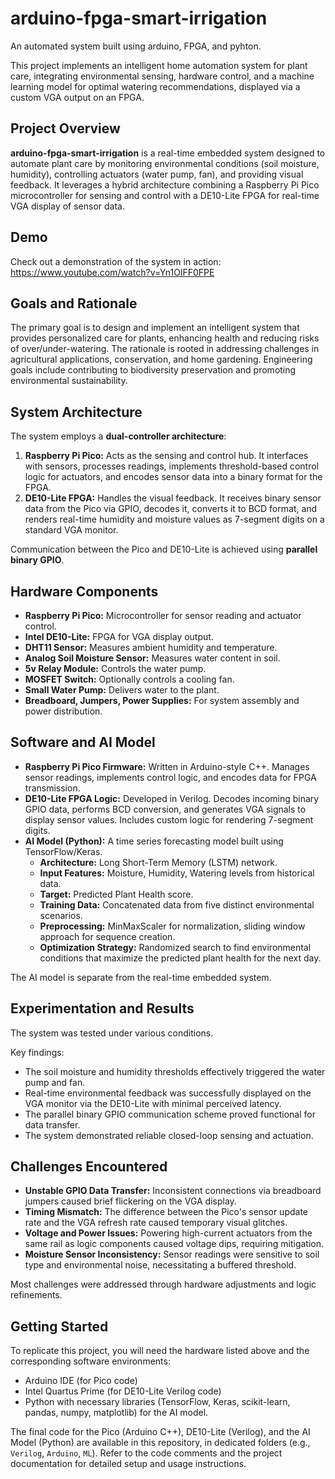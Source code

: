 # arduino-fpga-smart-irrigation
An automated system built using arduino, FPGA, and pyhton.

This project implements an intelligent home automation system for plant care, integrating environmental sensing, hardware control, and a machine learning model for optimal watering recommendations, displayed via a custom VGA output on an FPGA.

## Project Overview

**arduino-fpga-smart-irrigation** is a real-time embedded system designed to automate plant care by monitoring environmental conditions (soil moisture, humidity), controlling actuators (water pump, fan), and providing visual feedback. It leverages a hybrid architecture combining a Raspberry Pi Pico microcontroller for sensing and control with a DE10-Lite FPGA for real-time VGA display of sensor data.

## Demo

Check out a demonstration of the system in action:
https://www.youtube.com/watch?v=Yn1OlFF0FPE

## Goals and Rationale

The primary goal is to design and implement an intelligent system that provides personalized care for plants, enhancing health and reducing risks of over/under-watering. The rationale is rooted in addressing challenges in agricultural applications, conservation, and home gardening. Engineering goals include contributing to biodiversity preservation and promoting environmental sustainability.

## System Architecture

The system employs a **dual-controller architecture**:

1.  **Raspberry Pi Pico:** Acts as the sensing and control hub. It interfaces with sensors, processes readings, implements threshold-based control logic for actuators, and encodes sensor data into a binary format for the FPGA.
2.  **DE10-Lite FPGA:** Handles the visual feedback. It receives binary sensor data from the Pico via GPIO, decodes it, converts it to BCD format, and renders real-time humidity and moisture values as 7-segment digits on a standard VGA monitor.

Communication between the Pico and DE10-Lite is achieved using **parallel binary GPIO**.

## Hardware Components

*   **Raspberry Pi Pico:** Microcontroller for sensor reading and actuator control.
*   **Intel DE10-Lite:** FPGA for VGA display output.
*   **DHT11 Sensor:** Measures ambient humidity and temperature.
*   **Analog Soil Moisture Sensor:** Measures water content in soil.
*   **5v Relay Module:** Controls the water pump.
*   **MOSFET Switch:** Optionally controls a cooling fan.
*   **Small Water Pump:** Delivers water to the plant.
*   **Breadboard, Jumpers, Power Supplies:** For system assembly and power distribution.

## Software and AI Model

*   **Raspberry Pi Pico Firmware:** Written in Arduino-style C++. Manages sensor readings, implements control logic, and encodes data for FPGA transmission.
*   **DE10-Lite FPGA Logic:** Developed in Verilog. Decodes incoming binary GPIO data, performs BCD conversion, and generates VGA signals to display sensor values. Includes custom logic for rendering 7-segment digits.
*   **AI Model (Python):** A time series forecasting model built using TensorFlow/Keras.
    *   **Architecture:** Long Short-Term Memory (LSTM) network.
    *   **Input Features:** Moisture, Humidity, Watering levels from historical data.
    *   **Target:** Predicted Plant Health score.
    *   **Training Data:** Concatenated data from five distinct environmental scenarios.
    *   **Preprocessing:** MinMaxScaler for normalization, sliding window approach for sequence creation.
    *   **Optimization Strategy:** Randomized search to find environmental conditions that maximize the predicted plant health for the next day.

The AI model is separate from the real-time embedded system.

## Experimentation and Results

The system was tested under various conditions.

Key findings:
*   The soil moisture and humidity thresholds effectively triggered the water pump and fan.
*   Real-time environmental feedback was successfully displayed on the VGA monitor via the DE10-Lite with minimal perceived latency.
*   The parallel binary GPIO communication scheme proved functional for data transfer.
*   The system demonstrated reliable closed-loop sensing and actuation.

## Challenges Encountered

*   **Unstable GPIO Data Transfer:** Inconsistent connections via breadboard jumpers caused brief flickering on the VGA display.
*   **Timing Mismatch:** The difference between the Pico's sensor update rate and the VGA refresh rate caused temporary visual glitches.
*   **Voltage and Power Issues:** Powering high-current actuators from the same rail as logic components caused voltage dips, requiring mitigation.
*   **Moisture Sensor Inconsistency:** Sensor readings were sensitive to soil type and environmental noise, necessitating a buffered threshold.

Most challenges were addressed through hardware adjustments and logic refinements.

## Getting Started

To replicate this project, you will need the hardware listed above and the corresponding software environments:
*   Arduino IDE (for Pico code)
*   Intel Quartus Prime (for DE10-Lite Verilog code)
*   Python with necessary libraries (TensorFlow, Keras, scikit-learn, pandas, numpy, matplotlib) for the AI model.

The final code for the Pico (Arduino C++), DE10-Lite (Verilog), and the AI Model (Python) are available in this repository, in dedicated folders (e.g., `Verilog`, `Arduino`, `ML`). Refer to the code comments and the project documentation for detailed setup and usage instructions.
